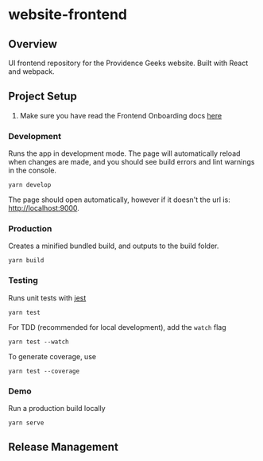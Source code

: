 # website-frontend

## Overview
UI frontend repository for the Providence Geeks website.  Built with React and webpack.

## Project Setup
1. Make sure you have read the Frontend Onboarding docs [here](https://github.com/ProvidenceGeeks/website-docs/wiki/Onboarding-Guide#frontend)

### Development
Runs the app in development mode. The page will automatically reload when changes are made, and you should see build errors and lint warnings in the console.

```
yarn develop
```

The page should open automatically, however if it doesn't the url is: [http://localhost:9000](http://localhost:9000).

### Production
Creates a minified bundled build, and outputs to the build folder.
```
yarn build
```

### Testing
Runs unit tests with [jest](https://facebook.github.io/jest/)
```
yarn test
```

For TDD (recommended for local development), add the `watch` flag
```
yarn test --watch
```

To generate coverage, use
```
yarn test --coverage
```

### Demo
Run a production build locally
```
yarn serve
```


## Release Management
